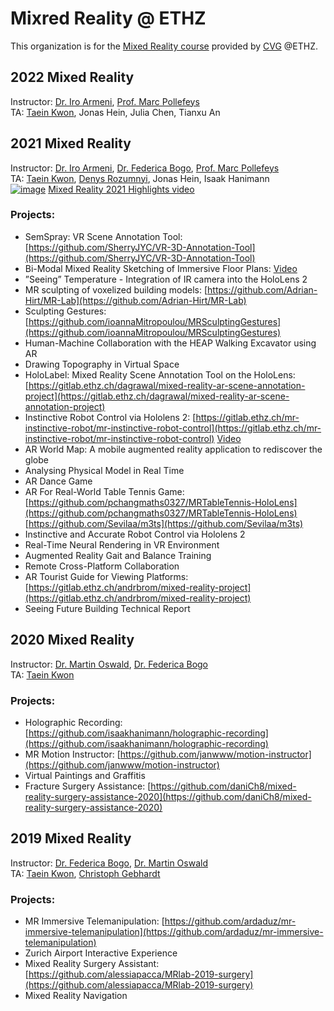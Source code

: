 # Mixred Reality @ ETHZ
This organization is for the [Mixed Reality course](http://cvg.ethz.ch/teaching/mrlab/) provided by [CVG](http://cvg.ethz.ch/) @ETHZ.

## 2022 Mixed Reality
Instructor: [Dr. Iro Armeni](https://ir0.github.io/), [Prof. Marc Pollefeys](https://people.inf.ethz.ch/pomarc/)<br>
TA: [Taein Kwon](https://taeinkwon.com/), Jonas Hein, Julia Chen, Tianxu An<br>

## 2021 Mixed Reality
Instructor: [Dr. Iro Armeni](https://ir0.github.io/), [Dr. Federica Bogo](https://fbogo.github.io/), [Prof. Marc Pollefeys](https://people.inf.ethz.ch/pomarc/)<br>
TA: [Taein Kwon](https://taeinkwon.com/), [Denys Rozumnyi](https://people.inf.ethz.ch/denysr/), Jonas Hein, Isaak Hanimann<br>
[![image](https://user-images.githubusercontent.com/19275767/191988824-8ee81d91-7c03-4116-a202-e446bfdbba29.png)](https://youtu.be/th3tq5B-QiY)
[Mixed Reality 2021 Highlights video](https://youtu.be/th3tq5B-QiY)

### Projects:
- SemSpray: VR Scene Annotation Tool: [https://github.com/SherryJYC/VR-3D-Annotation-Tool](https://github.com/SherryJYC/VR-3D-Annotation-Tool)
- Bi-Modal Mixed Reality Sketching of Immersive Floor Plans: [Video](https://youtu.be/9ztKsujbcPE)
- ”Seeing” Temperature - Integration of IR camera into the HoloLens 2
- MR sculpting of voxelized building models: [https://github.com/Adrian-Hirt/MR-Lab](https://github.com/Adrian-Hirt/MR-Lab)
- Sculpting Gestures: [https://github.com/ioannaMitropoulou/MRSculptingGestures](https://github.com/ioannaMitropoulou/MRSculptingGestures)
- Human-Machine Collaboration with the HEAP Walking Excavator using AR
- Drawing Topography in Virtual Space
- HoloLabel: Mixed Reality Scene Annotation Tool on the HoloLens: [https://gitlab.ethz.ch/dagrawal/mixed-reality-ar-scene-annotation-project](https://gitlab.ethz.ch/dagrawal/mixed-reality-ar-scene-annotation-project)
- Instinctive Robot Control via Hololens 2: [https://gitlab.ethz.ch/mr-instinctive-robot/mr-instinctive-robot-control](https://gitlab.ethz.ch/mr-instinctive-robot/mr-instinctive-robot-control) [Video](https://youtu.be/YiZyG_5g66w)
- AR World Map: A mobile augmented reality application to rediscover the globe 
- Analysing Physical Model in Real Time
- AR Dance Game
- AR For Real-World Table Tennis Game: [https://github.com/pchangmaths0327/MRTableTennis-HoloLens](https://github.com/pchangmaths0327/MRTableTennis-HoloLens) [https://github.com/Sevilaa/m3ts](https://github.com/Sevilaa/m3ts)
- Instinctive and Accurate Robot Control via Hololens 2
- Real-Time Neural Rendering in VR Environment
- Augmented Reality Gait and Balance Training
- Remote Cross-Platform Collaboration
- AR Tourist Guide for Viewing Platforms:[https://gitlab.ethz.ch/andrbrom/mixed-reality-project](https://gitlab.ethz.ch/andrbrom/mixed-reality-project)
- Seeing Future Building Technical Report

## 2020 Mixed Reality
Instructor: [Dr. Martin Oswald](https://scholar.google.de/citations?user=biytQP8AAAAJ&hl=en), [Dr. Federica Bogo](https://fbogo.github.io/)<br>
TA: [Taein Kwon](https://taeinkwon.com/)<br>

### Projects:
- Holographic Recording: [https://github.com/isaakhanimann/holographic-recording](https://github.com/isaakhanimann/holographic-recording)
- MR Motion Instructor: [https://github.com/janwww/motion-instructor](https://github.com/janwww/motion-instructor)
- Virtual Paintings and Graffitis
- Fracture Surgery Assistance: [https://github.com/daniCh8/mixed-reality-surgery-assistance-2020](https://github.com/daniCh8/mixed-reality-surgery-assistance-2020)

## 2019 Mixed Reality
Instructor: [Dr. Federica Bogo](https://fbogo.github.io/), [Dr. Martin Oswald](https://scholar.google.de/citations?user=biytQP8AAAAJ&hl=en) <br>
TA: [Taein Kwon](https://taeinkwon.com/), [Christoph Gebhardt](https://ait.ethz.ch/people/gebhardt/) <br>

### Projects:
- MR Immersive Telemanipulation: [https://github.com/ardaduz/mr-immersive-telemanipulation](https://github.com/ardaduz/mr-immersive-telemanipulation)
- Zurich Airport Interactive Experience
- Mixed Reality Surgery Assistant: [https://github.com/alessiapacca/MRlab-2019-surgery](https://github.com/alessiapacca/MRlab-2019-surgery)
- Mixed Reality Navigation
